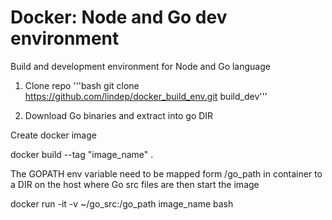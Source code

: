 Docker: Node and Go dev environment
==================================

Build and development environment for Node and Go language

1. Clone repo
'''bash
git clone https://github.com/lindep/docker_build_env.git build_dev'''

2. Download Go binaries and extract into go DIR

Create docker image

docker build --tag "image_name" .

The GOPATH env variable need to be mapped form /go_path in container 
to a DIR on the host where Go src files are
then start the image

docker run -it -v ~/go_src:/go_path image_name bash
